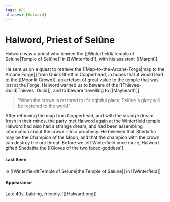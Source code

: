 ```yaml
---
tags: NPC
aliases: [Halword]
---
```

# Halword, Priest of Selûne
Halword was a priest who tended the [[Winterfield#Temple of Selune|Temple of Selûne]] in [[Winterfield]], with his assistant [[Marphi]].

He sent us on a quest to retrieve the [[Map-to-the-Arcane-Forge|map to the Arcane Forge]] from Quick Rhett in Copperhead, in hopes that it would lead to the [[Moonlit Crown]], an artefact of great value to the temple that was lost at the Forge. Halword warned us to beware of the [[Thieves-Guild|Thieves' Guild]], and to beware travelling to [[Mayhearth]].

> "When the crown is restored to it's rightful place, Selûne's glory will be restored to the world"

After retrieving the map from Copperhead, and with the strange dream fresh in their minds, the party met Halword again at the Winterfield temple. Halword had also had a strange dream, and had been assembling information about the crown into a prophecy. He believed that Shedatha may be the Champion of the Moon, and that the champion with the crown can destroy the orc threat. Before we left Winterfield once more, Halword gifted Shedatha the [[Gloves of the two faced goddess]].


#### Last Seen
In [[Winterfield#Temple of Selune|the Temple of Selune]] in [[Winterfield]]

#### Appearance
Late 40s, balding, friendly.
![[Halward.png]]

